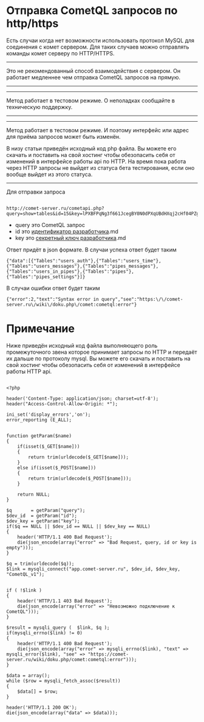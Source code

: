 
# Отправка CometQL запросов по http/https

Есть случаи когда нет возможности использовать протокол MySQL для соединения с комет сервером. Для таких случаев можно отправлять команды комет серверу по HTTP/HTTPS. 


___
Это не рекомендованный способ взаимодействия с сервером. Он работает медленнее чем отправка CometQL запросов на прямую.
___


___
Метод работает в тестовом режиме. О неполадках сообщайте в техническую поддержку.
___



___
Метод работает в тестовом режиме. И поэтому интерфейс или адрес для приёма запросов может быть изменён.

В низу статьи приведён исходный код php файла. Вы можете его скачать и поставить на свой хостинг чтобы обезопасить себя от изменений в интерфейсе работы api по HTTP. На время пока работа через HTTP запросы не выйдет из статуса бета тестирования, если оно вообще выйдет из этого статуса.

___


Для отправки запроса


```

http://comet-server.ru/cometapi.php?query=show+tables&id=15&key=lPXBFPqNg3f661JcegBY0N0dPXqUBdHXqj2cHf04PZgLHxT6z55e20ozojvMRvB8

```


  * query это CometQL запрос
  * id это [идентификатор разработчика](comet/dev_id).md
  * key это [секретный ключ разработчика](comet/dev_id).md

Ответ придёт в json формате. В случаи успеха ответ будет таким

```
{"data":[{"Tables":"users_auth"},{"Tables":"users_time"},{"Tables":"users_messages"},{"Tables":"pipes_messages"},{"Tables":"users_in_pipes"},{"Tables":"pipes"},{"Tables":"pipes_settings"}]}
```


В случаи ошибки ответ будет таким

```
{"error":2,"text":"Syntax error in query","see":"https:\/\/comet-server.ru\/wiki\/doku.php\/comet:cometql:error"}
```

# Примечание

Ниже приведён исходный код файла выполняющего роль промежуточного звена которое принимает запросы по HTTP и передаёт их дальше по протоколу mysql. Вы можете его скачать и поставить на свой хостинг чтобы обезопасить себя от изменений в интерфейсе работы HTTP api. 


```

<?php

header('Content-Type: application/json; charset=utf-8');
header("Access-Control-Allow-Origin: *");

ini_set('display_errors','on');
error_reporting (E_ALL);


function getParam($name)
{
    if(isset($_GET[$name]))
    {
        return trim(urldecode($_GET[$name]));
    }
    else if(isset($_POST[$name]))
    {
        return trim(urldecode($_POST[$name]));
    }

    return NULL;
}

$q       = getParam("query");
$dev_id  = getParam("id");
$dev_key = getParam("key");
if($q == NULL || $dev_id == NULL || $dev_key == NULL)
{
    header('HTTP/1.1 400 Bad Request');
    die(json_encode(array("error" => "Bad Request, query, id or key is empty")));
}

$q = trim(urldecode($q));
$link = mysqli_connect("app.comet-server.ru", $dev_id, $dev_key, "CometQL_v1");


if ( !$link )
{
    header('HTTP/1.1 403 Bad Request');
    die(json_encode(array("error" => "Невозможно подключение к CometQL")));
}

$result = mysqli_query (  $link, $q );
if(mysqli_errno($link) != 0)
{
    header('HTTP/1.1 400 Bad Request');
    die(json_encode(array("error" => mysqli_errno($link), "text" => mysqli_error($link), "see" => "https://comet-server.ru/wiki/doku.php/comet:cometql:error")));
}

$data = array();
while ($row = mysqli_fetch_assoc($result))
{
    $data[] = $row;
}

header('HTTP/1.1 200 OK');
die(json_encode(array("data" => $data)));

```
